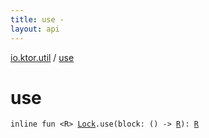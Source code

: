 ```yaml
---
title: use - 
layout: api
---
```


<div class='api-docs-breadcrumbs'><a href="index.html">io.ktor.util</a> / <a href="./use.html">use</a></div>

# use

<div class="signature"><code><span class="keyword">inline</span> <span class="keyword">fun </span><span class="symbol">&lt;</span><span class="identifier">R</span><span class="symbol">&gt;</span> <a href="-lock/index.html"><span class="identifier">Lock</span></a><span class="symbol">.</span><span class="identifier">use</span><span class="symbol">(</span><span class="parameterName" id="io.ktor.util$use(io.ktor.util.Lock, kotlin.Function0((io.ktor.util.use.R)))/block">block</span><span class="symbol">:</span>&nbsp;<span class="symbol">(</span><span class="symbol">)</span>&nbsp;<span class="symbol">-&gt;</span>&nbsp;<a href="use.html#R"><span class="identifier">R</span></a><span class="symbol">)</span><span class="symbol">: </span><a href="use.html#R"><span class="identifier">R</span></a></code></div>
